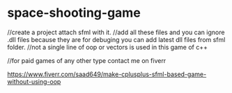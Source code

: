 # space-shooting-game
//create a project attach sfml with it.
//add all these files and you can ignore .dll files because they are for debuging you can add latest dll files from sfml folder.
//not a single line of oop or vectors is used in this game of c++

//for paid games of any other type contact me on fiverr

https://www.fiverr.com/saad649/make-cplusplus-sfml-based-game-without-using-oop
